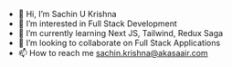 - 👋 Hi, I’m Sachin U Krishna
- 👀 I’m interested in Full Stack Development
- 🌱 I’m currently learning Next JS, Tailwind, Redux Saga
- 💞️ I’m looking to collaborate on Full Stack Applications
- 📫 How to reach me sachin.krishna@akasaair.com
